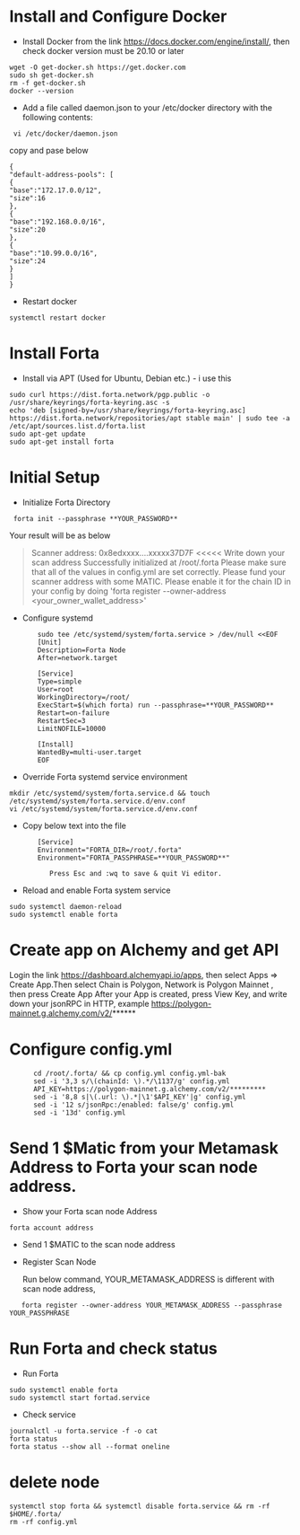 # Install and Configure Docker
- Install Docker from the link https://docs.docker.com/engine/install/, then check docker version must be 20.10 or later
````
wget -O get-docker.sh https://get.docker.com 
sudo sh get-docker.sh
rm -f get-docker.sh
docker --version
````        
- Add a file called daemon.json to your /etc/docker directory with the following contents:
````
 vi /etc/docker/daemon.json
````  
copy and pase below 
````
{
"default-address-pools": [
{
"base":"172.17.0.0/12",
"size":16
},
{
"base":"192.168.0.0/16",
"size":20
},
{
"base":"10.99.0.0/16",
"size":24
}
]
}
````        
- Restart docker 
````        
systemctl restart docker
````       
# Install Forta
- Install via APT (Used for Ubuntu, Debian etc.) - i use this
````   
sudo curl https://dist.forta.network/pgp.public -o /usr/share/keyrings/forta-keyring.asc -s
echo 'deb [signed-by=/usr/share/keyrings/forta-keyring.asc] https://dist.forta.network/repositories/apt stable main' | sudo tee -a /etc/apt/sources.list.d/forta.list
sudo apt-get update
sudo apt-get install forta
````    
# Initial Setup
- Initialize Forta Directory
````        
 forta init --passphrase **YOUR_PASSWORD**
````        
 Your result will be as below
        
 > Scanner address: 0x8edxxxx....xxxxx37D7F       <<<<< Write down your scan address
 Successfully initialized at /root/.forta
 Please make sure that all of the values in config.yml are set correctly.
 Please fund your scanner address with some MATIC.
 Please enable it for the chain ID in your config by doing 'forta register --owner-address <your_owner_wallet_address>'
 > 
 - Configure systemd
 ````    
        sudo tee /etc/systemd/system/forta.service > /dev/null <<EOF
        [Unit]
        Description=Forta Node
        After=network.target
        
        [Service]
        Type=simple
        User=root
        WorkingDirectory=/root/
        ExecStart=$(which forta) run --passphrase=**YOUR_PASSWORD**
        Restart=on-failure
        RestartSec=3
        LimitNOFILE=10000
        
        [Install]
        WantedBy=multi-user.target
        EOF
   ````     
 - Override Forta systemd service environment  
  ````     
  mkdir /etc/systemd/system/forta.service.d && touch /etc/systemd/system/forta.service.d/env.conf
  vi /etc/systemd/system/forta.service.d/env.conf
  ````      
 - Copy below text into the file
 ````       
        [Service]
        Environment="FORTA_DIR=/root/.forta"
        Environment="FORTA_PASSPHRASE=**YOUR_PASSWORD**"
 ````       
              Press Esc and :wq to save & quit Vi editor.
        
 - Reload and enable Forta system service
 ````       
 sudo systemctl daemon-reload
 sudo systemctl enable forta
 ````       
 # Create app on Alchemy and get API
        
 Login the link https://dashboard.alchemyapi.io/apps, then select Apps ⇒ Create App.Then select Chain is Polygon, Network is Polygon Mainnet , then press Create App
 After your App is created, press View Key, and write down your jsonRPC in HTTP, example https://polygon-mainnet.g.alchemy.com/v2/******

 # Configure config.yml
  ````      
        cd /root/.forta/ && cp config.yml config.yml-bak
        sed -i '3,3 s/\(chainId: \).*/\1137/g' config.yml
        API_KEY=https://polygon-mainnet.g.alchemy.com/v2/*********
        sed -i '8,8 s|\(.url: \).*|\1'$API_KEY'|g' config.yml
        sed -i '12 s/jsonRpc:/enabled: false/g' config.yml
        sed -i '13d' config.yml
   ````     
 # Send 1 $Matic from your Metamask Address to Forta your scan node address.
        
 - Show your Forta scan node Address
 ````       
 forta account address
````    
- Send 1 $MATIC to the scan node address
    
- Register Scan Node
    
    Run below command, YOUR_METAMASK_ADDRESS is different with scan node address, 
 ````  
    forta register --owner-address YOUR_METAMASK_ADDRESS --passphrase YOUR_PASSPHRASE
 ````   
# Run Forta and check status
-  Run Forta
````
sudo systemctl enable forta
sudo systemctl start fortad.service
````        
- Check service
````
journalctl -u forta.service -f -o cat
forta status
forta status --show all --format oneline
````
# delete node
````
systemctl stop forta && systemctl disable forta.service && rm -rf $HOME/.forta/
rm -rf config.yml
````
       

